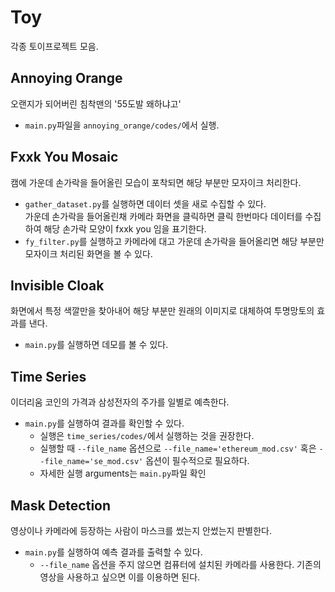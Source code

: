 # Toy

각종 토이프로젝트 모음.

## Annoying Orange

오랜지가 되어버린 침착맨의 '55도발 왜하냐고'  

- `main.py`파일을 `annoying_orange/codes/`에서 실행.

## Fxxk You Mosaic

캠에 가운데 손가락을 들어올린 모습이 포착되면 해당 부분만 모자이크 처리한다.  

- `gather_dataset.py`를 실행하면 데이터 셋을 새로 수집할 수 있다.  
  가운데 손가락을 들어올린채 카메라 화면을 클릭하면 클릭 한번마다 데이터를 수집하여 해당 손가락 모양이 fxxk you 임을 표기한다.
- `fy_filter.py`를 실행하고 카메라에 대고 가운데 손가락을 들어올리면 해당 부분만 모자이크 처리된 화면을 볼 수 있다.

## Invisible Cloak

화면에서 특정 색깔만을 찾아내어 해당 부분만 원래의 이미지로 대체하여 투명망토의 효과를 낸다.

- `main.py`를 실행하면 데모를 볼 수 있다.

## Time Series

이더리움 코인의 가격과 삼성전자의 주가를 일별로 예측한다.

- `main.py`를 실행하여 결과를 확인할 수 있다.  
  - 실행은 `time_series/codes/`에서 실행하는 것을 권장한다.
  - 실행할 때 `--file_name` 옵션으로 `--file_name='ethereum_mod.csv'` 혹은 `--file_name='se_mod.csv'` 옵션이 필수적으로 필요하다.
  - 자세한 실행 arguments는 `main.py`파일 확인

## Mask Detection

영상이나 카메라에 등장하는 사람이 마스크를 썼는지 안썼는지 판별한다.

- `main.py`를 실행하여 예측 결과를 출력할 수 있다.
  - `--file_name` 옵션을 주지 않으면 컴퓨터에 설치된 카메라를 사용한다.
    기존의 영상을 사용하고 싶으면 이를 이용하면 된다.
    